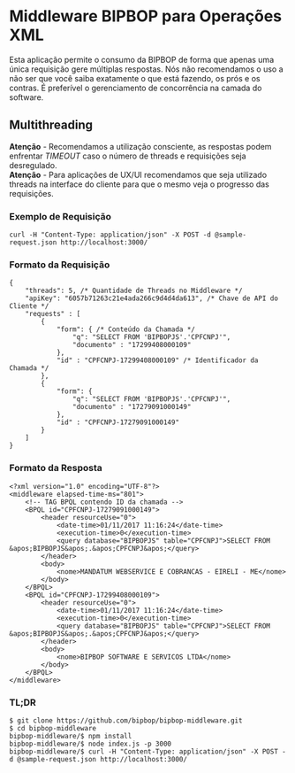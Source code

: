 # Middleware BIPBOP para Operações XML

Esta aplicação permite o consumo da BIPBOP de forma que apenas uma única requisição gere múltiplas respostas. Nós não recomendamos o uso a não ser que você saiba exatamente o que está fazendo, os prós e os contras. É preferível o gerenciamento de concorrência na camada do software.


## Multithreading

**Atenção** - Recomendamos a utilização consciente, as respostas podem enfrentar _TIMEOUT_ caso o número de threads e requisições seja desregulado.   
**Atenção** - Para aplicações de UX/UI recomendamos que seja utilizado threads na interface do cliente para que o mesmo veja o progresso das requisições.

### Exemplo de Requisição ###
```
curl -H "Content-Type: application/json" -X POST -d @sample-request.json http://localhost:3000/
```

### Formato da Requisição ###
```
{
	"threads": 5, /* Quantidade de Threads no Middleware */
	"apiKey": "6057b71263c21e4ada266c9d4d4da613", /* Chave de API do Cliente */
	"requests" : [
		{
			"form": { /* Conteúdo da Chamada */
				"q": "SELECT FROM 'BIPBOPJS'.'CPFCNPJ'",
				"documento" : "17299408000109"
			},
			"id" : "CPFCNPJ-17299408000109" /* Identificador da Chamada */
		},
		{
			"form": {
				"q": "SELECT FROM 'BIPBOPJS'.'CPFCNPJ'",
				"documento" : "17279091000149"
			},
			"id" : "CPFCNPJ-17279091000149"
		}
	]
}
```

### Formato da Resposta ###
```
<?xml version="1.0" encoding="UTF-8"?>
<middleware elapsed-time-ms="801">
    <!-- TAG BPQL contendo ID da chamada -->
    <BPQL id="CPFCNPJ-17279091000149">
        <header resourceUse="0">
            <date-time>01/11/2017 11:16:24</date-time>
            <execution-time>0</execution-time>
            <query database="BIPBOPJS" table="CPFCNPJ">SELECT FROM &apos;BIPBOPJS&apos;.&apos;CPFCNPJ&apos;</query>
        </header>
        <body>
            <nome>MANDATUM WEBSERVICE E COBRANCAS - EIRELI - ME</nome>
        </body>
    </BPQL>
    <BPQL id="CPFCNPJ-17299408000109">
        <header resourceUse="0">
            <date-time>01/11/2017 11:16:24</date-time>
            <execution-time>0</execution-time>
            <query database="BIPBOPJS" table="CPFCNPJ">SELECT FROM &apos;BIPBOPJS&apos;.&apos;CPFCNPJ&apos;</query>
        </header>
        <body>
            <nome>BIPBOP SOFTWARE E SERVICOS LTDA</nome>
        </body>
    </BPQL>
</middleware>
```
### TL;DR ###
```
$ git clone https://github.com/bipbop/bipbop-middleware.git
$ cd bipbop-middleware
bipbop-middleware/$ npm install
bipbop-middleware/$ node index.js -p 3000
bipbop-middleware/$ curl -H "Content-Type: application/json" -X POST -d @sample-request.json http://localhost:3000/
```
